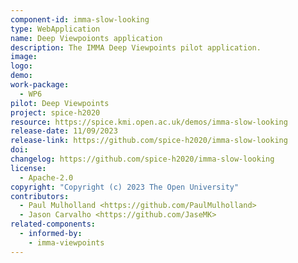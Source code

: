 ```yaml
---
component-id: imma-slow-looking
type: WebApplication
name: Deep Viewpoionts application
description: The IMMA Deep Viewpoints pilot application.
image:
logo:
demo:
work-package: 
  - WP6
pilot: Deep Viewpoints
project: spice-h2020
resource: https://spice.kmi.open.ac.uk/demos/imma-slow-looking
release-date: 11/09/2023
release-link: https://github.com/spice-h2020/imma-slow-looking
doi:
changelog: https://github.com/spice-h2020/imma-slow-looking
license:
  - Apache-2.0
copyright: "Copyright (c) 2023 The Open University"
contributors:
  - Paul Mulholland <https://github.com/PaulMulholland>  
  - Jason Carvalho <https://github.com/JaseMK>
related-components:
  - informed-by:
    - imma-viewpoints
---
```

